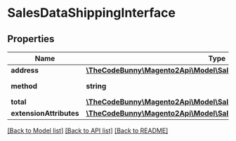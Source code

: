 # SalesDataShippingInterface

## Properties
Name | Type | Description | Notes
------------ | ------------- | ------------- | -------------
**address** | [**\TheCodeBunny\Magento2Api\Model\SalesDataOrderAddressInterface**](SalesDataOrderAddressInterface.md) |  | [optional] 
**method** | **string** | Shipping method | [optional] 
**total** | [**\TheCodeBunny\Magento2Api\Model\SalesDataTotalInterface**](SalesDataTotalInterface.md) |  | [optional] 
**extensionAttributes** | [**\TheCodeBunny\Magento2Api\Model\SalesDataShippingExtensionInterface**](SalesDataShippingExtensionInterface.md) |  | [optional] 

[[Back to Model list]](../README.md#documentation-for-models) [[Back to API list]](../README.md#documentation-for-api-endpoints) [[Back to README]](../README.md)


